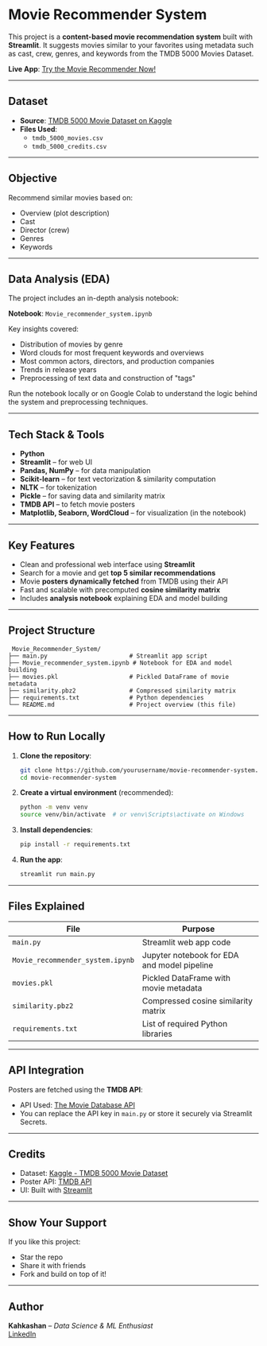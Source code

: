 #  Movie Recommender System

This project is a **content-based movie recommendation system** built with **Streamlit**. It suggests movies similar to your favorites using metadata such as cast, crew, genres, and keywords from the TMDB 5000 Movies Dataset.

**Live App**: [Try the Movie Recommender Now!](https://movierecommedersystem-josclp2gzkpxiesgj7aljd.streamlit.app/)

---

##  Dataset

- **Source**: [TMDB 5000 Movie Dataset on Kaggle](https://www.kaggle.com/datasets/tmdb/tmdb-movie-metadata)
- **Files Used**:
  - `tmdb_5000_movies.csv`
  - `tmdb_5000_credits.csv`

---

## Objective

Recommend similar movies based on:
- Overview (plot description)
- Cast
- Director (crew)
- Genres
- Keywords

---

## Data Analysis (EDA)

The project includes an in-depth analysis notebook:

 **Notebook**: `Movie_recommender_system.ipynb`

Key insights covered:
- Distribution of movies by genre
- Word clouds for most frequent keywords and overviews
- Most common actors, directors, and production companies
- Trends in release years
- Preprocessing of text data and construction of "tags"

Run the notebook locally or on Google Colab to understand the logic behind the system and preprocessing techniques.

---

##  Tech Stack & Tools

- **Python**
- **Streamlit** – for web UI
- **Pandas, NumPy** – for data manipulation
- **Scikit-learn** – for text vectorization & similarity computation
- **NLTK** – for tokenization
- **Pickle** – for saving data and similarity matrix
- **TMDB API** – to fetch movie posters
- **Matplotlib, Seaborn, WordCloud** – for visualization (in the notebook)

---

##  Key Features

- Clean and professional web interface using **Streamlit**
- Search for a movie and get **top 5 similar recommendations**
- Movie **posters dynamically fetched** from TMDB using their API
- Fast and scalable with precomputed **cosine similarity matrix**
- Includes **analysis notebook** explaining EDA and model building

---

##  Project Structure

```
 Movie_Recommender_System/
├── main.py                       # Streamlit app script
├── Movie_recommender_system.ipynb # Notebook for EDA and model building
├── movies.pkl                    # Pickled DataFrame of movie metadata
├── similarity.pbz2               # Compressed similarity matrix
├── requirements.txt              # Python dependencies
└── README.md                     # Project overview (this file)
```

---

##  How to Run Locally

1. **Clone the repository**:
   ```bash
   git clone https://github.com/yourusername/movie-recommender-system.git
   cd movie-recommender-system
   ```

2. **Create a virtual environment** (recommended):
   ```bash
   python -m venv venv
   source venv/bin/activate  # or venv\Scripts\activate on Windows
   ```

3. **Install dependencies**:
   ```bash
   pip install -r requirements.txt
   ```

4. **Run the app**:
   ```bash
   streamlit run main.py
   ```

---

##  Files Explained

| File                          | Purpose                                          |
|-------------------------------|--------------------------------------------------|
| `main.py`                     | Streamlit web app code                          |
| `Movie_recommender_system.ipynb` | Jupyter notebook for EDA and model pipeline   |
| `movies.pkl`                  | Pickled DataFrame with movie metadata           |
| `similarity.pbz2`             | Compressed cosine similarity matrix             |
| `requirements.txt`            | List of required Python libraries               |

---

##  API Integration

Posters are fetched using the **TMDB API**:

- API Used: [The Movie Database API](https://developers.themoviedb.org/)
- You can replace the API key in `main.py` or store it securely via Streamlit Secrets.

---




## Credits

- Dataset: [Kaggle - TMDB 5000 Movie Dataset](https://www.kaggle.com/datasets/tmdb/tmdb-movie-metadata)
- Poster API: [TMDB API](https://www.themoviedb.org/)
- UI: Built with [Streamlit](https://streamlit.io/)

---

##  Show Your Support

If you like this project:
-  Star the repo
-  Share it with friends
-  Fork and build on top of it!

---

##  Author

**Kahkashan** – *Data Science & ML Enthusiast*  
 [LinkedIn](https://www.linkedin.com/in/kahkashan-manzoor-663384287/)
